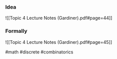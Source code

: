 ### Idea
![[Topic 4 Lecture Notes (Gardiner).pdf#page=44]]

### Formally
![[Topic 4 Lecture Notes (Gardiner).pdf#page=45]]

#math #discrete #combinatorics




